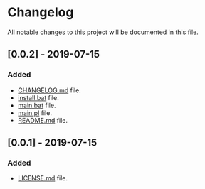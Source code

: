 # Changelog

All notable changes to this project will be documented in this file.

## [0.0.2] - 2019-07-15

### Added

- [CHANGELOG.md](CHANGELOG.md) file.
- [install.bat](install.bat) file.
- [main.bat](main.bat) file.
- [main.pl](main.pl) file.
- [README.md](README.md) file.

## [0.0.1] - 2019-07-15

### Added

- [LICENSE.md](LICENSE.md) file.
